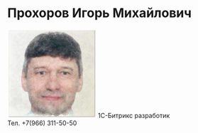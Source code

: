 # Прохоров Игорь Михайлович  
<img src="./img/00111.jpg" alt="Фото" width="200">
1С-Битрикс разработик <br>
Тел. +7(966) 311-50-50